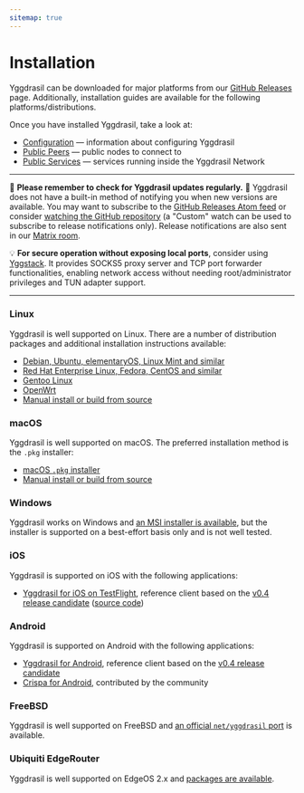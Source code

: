 ```yaml
---
sitemap: true
---
```


# Installation

Yggdrasil can be downloaded for major platforms from our [GitHub Releases](https://github.com/yggdrasil-network/yggdrasil-go/releases) page. Additionally, installation guides are available for the following platforms/distributions.

Once you have installed Yggdrasil, take a look at:

- [Configuration](configuration.md) — information about configuring Yggdrasil
- [Public Peers](https://github.com/yggdrasil-network/public-peers) — public nodes to connect to
- [Public Services](services.md) — services running inside the Yggdrasil Network

---

🚨 **Please remember to check for Yggdrasil updates regularly.** 🚨 Yggdrasil does not have a built-in method of notifying you when new versions are available. You may want to subscribe to the [GitHub Releases Atom feed](https://github.com/yggdrasil-network/yggdrasil-go/releases.atom) or consider [watching the GitHub repository](https://github.com/yggdrasil-network/yggdrasil-go) (a "Custom" watch can be used to subscribe to release notifications only). Release notifications are also sent in our [Matrix room](https://matrix.to/#/#yggdrasil:matrix.org).

💡 **For secure operation without exposing local ports**, consider using [Yggstack](https://github.com/yggdrasil-network/yggstack). It provides SOCKS5 proxy server and TCP port forwarder functionalities, enabling network access without needing root/administrator privileges and TUN adapter support.

---

### Linux

Yggdrasil is well supported on Linux. There are a number of distribution packages and additional installation instructions available:

- [Debian, Ubuntu, elementaryOS, Linux Mint and similar](installation-linux-deb.md)
- [Red Hat Enterprise Linux, Fedora, CentOS and similar](installation-linux-rpm.md)
- [Gentoo Linux](installation-linux-gentoo.md)
- [OpenWrt](installation-linux-openwrt.md)
- [Manual install or build from source](installation-linux-other.md)

### macOS

Yggdrasil is well supported on macOS. The preferred installation method is the `.pkg` installer:

- [macOS `.pkg` installer](installation-macos-pkg.md)
- [Manual install or build from source](installation-macos-other.md)

### Windows

Yggdrasil works on Windows and [an MSI installer is available](installation-windows.md), but the installer is supported on a best-effort basis only and is not well tested.

### iOS

Yggdrasil is supported on iOS with the following applications:

- [Yggdrasil for iOS on TestFlight](https://testflight.apple.com/join/jZNsIkRr), reference client based on the [v0.4 release candidate](https://yggdrasil-network.github.io/2021/06/19/preparing-for-v0-4.html) ([source code](https://github.com/yggdrasil-network/yggdrasil-ios))

### Android

Yggdrasil is supported on Android with the following applications:

- [Yggdrasil for Android](https://github.com/yggdrasil-network/yggdrasil-android/releases), reference client based on the [v0.4 release candidate](https://yggdrasil-network.github.io/2021/06/19/preparing-for-v0-4.html)
- [Crispa for Android](https://github.com/yggdrasil-network/crispa-android/releases), contributed by the community

### FreeBSD

Yggdrasil is well supported on FreeBSD and [an official `net/yggdrasil` port](https://www.freshports.org/net/yggdrasil/) is available.

### Ubiquiti EdgeRouter

Yggdrasil is well supported on EdgeOS 2.x and [packages are available](installation-linux-edgeos.md).
